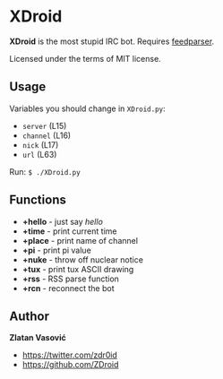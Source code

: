# XDroid

**XDroid** is the most stupid IRC bot. Requires
[feedparser](http://code.google.com/p/feedparser/).

Licensed under the terms of MIT license.

## Usage

Variables you should change in `XDroid.py`:

* `server` (L15)
* `channel` (L16)
* `nick` (L17)
* `url` (L63)

Run: `$ ./XDroid.py`

## Functions

* **+hello** - just say *hello*
* **+time** - print current time
* **+place** - print name of channel
* **+pi** - print pi value
* **+nuke** - throw off nuclear notice
* **+tux** - print tux ASCII drawing
* **+rss** - RSS parse function
* **+rcn** - reconnect the bot

## Author

**Zlatan Vasović**

* https://twitter.com/zdr0id
* https://github.com/ZDroid